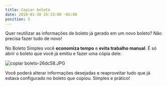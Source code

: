 ```yaml
---
title: Copiar boleto
date: 2018-01-30 15:13:00 -02:00
position: 5
---
```


Quer reutilizar as informações de boleto já gerado em um novo boleto? Não precisa fazer tudo de novo!

No Boleto Simples você **economiza tempo** e **evita trabalho manual**. É só abrir o boleto que você já emitiu e fazer uma cópia dele:

![copiar boleto-26dc58.JPG](/uploads/copiar%20boleto-26dc58.JPG)

Você poderá alterar informações desejadas e reaproveitar tudo que já estava configurado no boleto que copiou. Simples e prático!